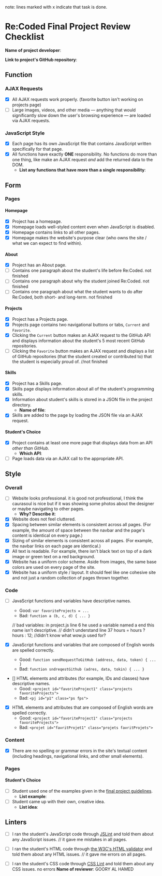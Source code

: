 note: lines marked with x indicate that task is done.
# Re:Coded Final Project Review Checklist

**Name of project developer**: 

**Link to project's GitHub repository**: 

## Function
### AJAX Requests
- [x] All AJAX requests work properly. (favorite button isn't working on projects page)
- [ ] Large images, videos, and other media — anything that would significantly slow down the user's browsing experience — are loaded via AJAX requests.

### JavaScript Style
- [x] Each page has its own JavaScript file that contains JavaScript written specifically for that page.
- [x] All functions have exactly **ONE** responsibility. No functions do more than one thing, like make an AJAX request *and* add the returned data to the DOM.
  + **List any functions that have more than a single responsibility**: 

## Form
### Pages
#### Homepage
- [x] Project has a homepage.
- [x] Homepage loads well-styled content even when JavaScript is disabled.
- [x] Homepage contains links to all other pages.
- [x] Homepage makes the website's purpose clear (who owns the site / what we can expect to find within).

#### About
- [x] Project has an About page.
- [ ] Contains one paragraph about the student's life before Re:Coded. not finished
- [ ] Contains one paragraph about why the student joined Re:Coded. not finished
- [ ] Contains one paragraph about what the student wants to do after Re:Coded, both short- and long-term. not finished

#### Projects
- [x] Project has a Projects page.
- [x] Projects page contains two navigational buttons or tabs, `Current` and `Favorite`.
- [x] Clicking the `Current` button makes an AJAX request to the GitHub API and displays information about the student's 5 most recent GitHub repositories.
- [ ] Clicking the `Favorite` button makes an AJAX request and displays a list of GitHub repositories (that the student created or contributed to) that the student is especially proud of. //not finished

#### Skills
- [x] Project has a Skills page.
- [x] Skills page displays information about all of the student's programming skills.
- [x] Information about student's skills is stored in a JSON file in the project directory.
  + **Name of file**: 
- [x] Skills are added to the page by loading the JSON file via an AJAX request.

#### Student's Choice
- [x] Project contains at least one more page that displays data from an API *other than GitHub*.
  + **Which API**: 
- [ ] Page loads data via an AJAX call to the appropriate API.

## Style
### Overall
- [ ] Website looks professional. it is good not professtional, I think the caurasoul is nice but if it was showing some photos about the designer or maybe navigating to other pages.
  + **Why? Describe it**: 
- [x] Website does not feel cluttered.
- [x] Spacing between similar elements is consistent across all pages. (For example, the amount of space between the navbar and the page's content is identical on every page.)
- [x] Sizing of similar elements is consistent across all pages. (For example, the navbar links on each page are identical.)
- [x] All text is readable. For example, there isn't black text on top of a dark image or green text on a red background.
- [x] Website has a uniform color scheme. Aside from images, the same base colors are used on every page of the site.
- [x] Website has a uniform style / layout. It should feel like one cohesive site and not just a random collection of pages thrown together.

### Code
- [ ] JavaScript functions and variables have descriptive names.
  + Good: `var favoriteProjects = ...`
  + Bad: `function a (b, c, d) { ... }`

  // bad variables: in project.js line 6 he used a variable named a end this name isn't descriptive.
  // didn't understand line 37 hours = hours ? hours : 12;
  //didn't know what wow.js used for?

- [x] JavaScript functions and variables that are composed of English words are spelled correctly.
  + Good: `function sendRequestToGitHub (address, data, token) { ... }`
  + Bad: `function sndreqestGithub (adres, data, tokin) { ... }`
- [] HTML elements and attributes (for example, IDs and classes) have descriptive names.
  + Good: `<project id="favoriteProject1" class="projects favoriteProjects">`
  + Bad: `<pj id="p1" class="ps fps">`
- [x] HTML elements and attributes that are composed of English words are spelled correctly.
  + Good: `<project id="favoriteProject1" class="projects favoriteProjects">`
  + Bad: `<projet id="favritProjet1" class="projets favritProjets">`
  
### Content
- [x] There are no spelling or grammar errors in the site's textual content (including headings, navigational links, and other small elements).

### Pages
#### Student's Choice
- [ ] Student used one of the examples given in the [final project guidelines](https://github.com/gj/re-coded-js-final-project/blob/master/README.md).
  + **List example**: 
- [ ] Student came up with their own, creative idea.
  + **List idea**: 
  
## Linters
- [ ] I ran the student's JavaScript code through [JSLint](http://jslint.com/) and told them about any JavaScript issues.
// it gave me mistakes in all pages.

- [ ] I ran the student's HTML code through [the W3C's HTML validator](https://validator.w3.org/nu/) and told them about any HTML issues.
// it gave me errors on all pages.

- [ ] I ran the student's CSS code through [CSS Lint](http://csslint.net/) and told them about any CSS issues.
no errors
**Name of reviewer**: 
GOORY AL HAMED